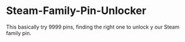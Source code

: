 # Steam-Family-Pin-Unlocker
This basically try 9999 pins, finding the right one to unlock y our Steam family pin.
